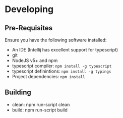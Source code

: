 # Developing

## Pre-Requisites

Ensure you have the following software installed:

* An IDE (Intellij has excellent support for typescript)
* git
* NodeJS v5+ and npm
 * typescript compiler: `npm install -g typescript`
 * typescript definintions: `npm install -g typings`
 * Project dependencies: `npm install`

## Building

* clean: npm run-script clean
* build: npm run-script build
